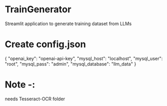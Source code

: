 # TrainGenerator
Streamlit application to generate training dataset from LLMs

# Create config.json
{
    "openai_key": "openai-api-key",
    "mysql_host": "localhost",
    "mysql_user": "root",
    "mysql_pass": "admin",
    "mysql_database": "llm_data"
}

# Note -: 
needs Tesseract-OCR folder
